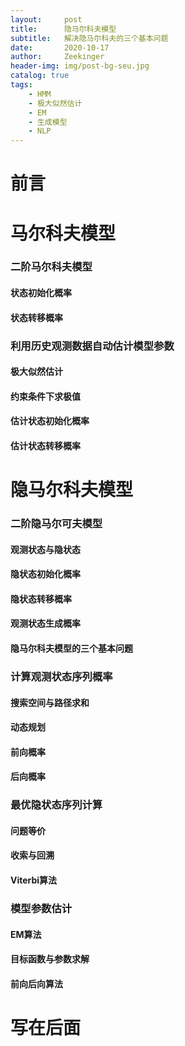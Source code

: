 ```yaml
---
layout:     post
title:      隐马尔科夫模型
subtitle:   解决隐马尔科夫的三个基本问题
date:       2020-10-17
author:     Zeekinger
header-img: img/post-bg-seu.jpg
catalog: true
tags:
    - HMM
    - 极大似然估计 
    - EM  
    - 生成模型
    - NLP 
---
```




# 前言


# 马尔科夫模型

### 二阶马尔科夫模型

#### 状态初始化概率

#### 状态转移概率


### 利用历史观测数据自动估计模型参数
#### 极大似然估计
#### 约束条件下求极值
#### 估计状态初始化概率
#### 估计状态转移概率


# 隐马尔科夫模型


### 二阶隐马尔可夫模型
#### 观测状态与隐状态
#### 隐状态初始化概率
#### 隐状态转移概率
#### 观测状态生成概率
#### 隐马尔科夫模型的三个基本问题


### 计算观测状态序列概率
#### 搜索空间与路径求和
#### 动态规划
#### 前向概率
#### 后向概率

### 最优隐状态序列计算
#### 问题等价
#### 收索与回溯
#### Viterbi算法

### 模型参数估计
#### EM算法
#### 目标函数与参数求解
#### 前向后向算法

# 写在后面



